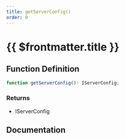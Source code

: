 ```yaml
---
title: getServerConfig()
order: 0
---
```


# {{ $frontmatter.title }}

## Function Definition

```ts
function getServerConfig(): IServerConfig;
```

### Returns

* IServerConfig

## Documentation

<!--@include: ./parts/getServerConfig.md-->
